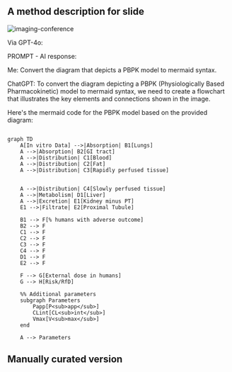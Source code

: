 ## A method description for slide 

![imaging-conference](https://github.com/ontox-project/pkmine/assets/12751032/6f396739-4aba-4d28-9a14-a1444ac5033a)


Via GPT-4o:

PROMPT - AI response:

Me: Convert the diagram that depicts a PBPK model to mermaid syntax.

ChatGPT:
To convert the diagram depicting a PBPK (Physiologically Based Pharmacokinetic) model to mermaid syntax, we need to create a flowchart that illustrates the key elements and connections shown in the image.

Here's the mermaid code for the PBPK model based on the provided diagram:

```mermaid

graph TD
    A[In vitro Data] -->|Absorption| B1[Lungs]
    A -->|Absorption| B2[GI tract]
    A -->|Distribution| C1[Blood]
    A -->|Distribution| C2[Fat]
    A -->|Distribution| C3[Rapidly perfused tissue]


    A -->|Distribution| C4[Slowly perfused tissue]
    A -->|Metabolism| D1[Liver]
    A -->|Excretion| E1[Kidney minus PT]
    E1 -->|Filtrate| E2[Proximal Tubule]
    
    B1 --> F[% humans with adverse outcome]
    B2 --> F
    C1 --> F
    C2 --> F
    C3 --> F
    C4 --> F
    D1 --> F
    E2 --> F
    
    F --> G[External dose in humans]
    G --> H[Risk/RfD]

    %% Additional parameters
    subgraph Parameters
        Papp[P<sub>app</sub>]
        CLint[CL<sub>int</sub>]
        Vmax[V<sub>max</sub>]
    end
    
    A --> Parameters

```
## Manually curated version

